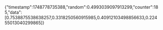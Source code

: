 {"timestamp":1748778735388,"random":0.4993039097913299,"counter":185,"data":[0.7538875538638257,0.3318250560915985,0.40912103498856633,0.22455013040299865]}

